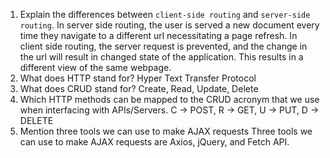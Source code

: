 1.  Explain the differences between `client-side routing` and `server-side routing`.
  In server side routing, the user is served a new document every time they navigate to a different url necessitating a page refresh. In client side routing, the server request is prevented, and the change in the url will result in changed state of the application. This results in a different view of the same webpage.
2.  What does HTTP stand for?
  Hyper Text Transfer Protocol
3.  What does CRUD stand for?
  Create, Read, Update, Delete
4.  Which HTTP methods can be mapped to the CRUD acronym that we use when interfacing with APIs/Servers.
  C -> POST, R -> GET, U -> PUT, D -> DELETE
5.  Mention three tools we can use to make AJAX requests
  Three tools we can use to make AJAX requests are Axios, jQuery, and Fetch API.